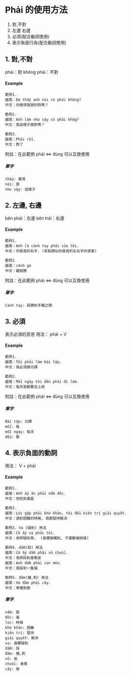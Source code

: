 # Phải 的使用方法

1. 對,不對
2. 左邊 右邊
3. 必須(配合動詞使用)
4. 表示負面行為(配合動詞使用)

## 1. 對,不對
phải：對
không phải：不對
#### Example
    範例1.
    越南：Em thấy anh nói có phải không?
    中文：你覺得我說的對嗎？
    
    範例2.
    越南：Anh làm như vậy có phải khôg? 
    中文：我這樣子做對嗎？
    
    範例3.
    越南：Phải rồi. 
    中文：對了
      
附註：在此範例 phải <=> đúng 可以互換使用
          
##### 單字
    thấy: 覺得
    nói: 說
    như vậy: 這樣子
    
    
## 2. 左邊, 右邊
bên phải：左邊
bên trái：右邊
#### Example
    範例1.
    越南：Anh là cánh tay phải của tôi.
    中文：你是我的右手. (有點類似你是我的左右手的感覺)
    
    範例2.
    越南：cánh gà 
    中文：雞翅膀
      
附註：在此範例 phải <=> đúng 可以互換使用
          
##### 單字
    Cánh tay: 肩膀到手腕之間

## 3. 必須
表示必須的意思
用法： phải + V
#### Example
    範例1.
    越南：Tôi phải làm bài tập.
    中文：我必須做功課
    
    範例2.
    越南：Mỗi ngày tôi đều phải đi làm.
    中文：每天我都要去上班
      
附註：在此範例 phải <=> đúng 可以互換使用
          
##### 單字
    Bài tập: 功課
    mỗi: 每
    mỗi ngày: 每天
    đều: 都

## 4. 表示負面的動詞
用法： V + phải
#### Example
    範例1.
    越南：Anh ấy ăn phải nấm đôc.
    中文：他吃到毒菇
    
    範例2. 
    越南：Lúc gặp phải khó khăn, tôi đều kiên trì giải quyẽt.
    中文：遇到困難的時候, 我都堅持解決
    
    範例3. Va (碰到) 用法
    越南：Cô ấy va phải tôi.
    中文：老師碰到我.  (身體接觸到, 不喜歡被她碰)
    
    範例4. dẫm(踩) 用法
    越南：Cô ấy dẫm phải vỏ chuối.
    中文：老師踩到香蕉皮
    越南：Anh dẫm phải con mèo.
    中文：我踩到一隻貓
        
    範例5. đâm(撞,刺) 用法
    越南：Xe đâm phải cây.
    中文：車撞到樹
          
##### 單字
    nấm: 菇
    đôc: 毒
    lúc: 時候
    khó khăn: 困難
    kiên trì: 堅持
    giải quyết: 解決
    va: 身體碰到
    dẫm: 踩
    đâm: 撞,刺
    vỏ: 皮
    chuối: 香蕉
    cây: 樹
